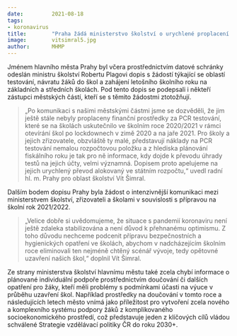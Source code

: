 ```yaml
---
date:         2021-08-18
tags:         
- koronavirus
title:        "Praha žádá ministerstvo školství o urychlené proplacení PCR testů z jara"
image: 	      vitsimral5.jpg
author:       MHMP
---
```


Jménem hlavního města Prahy byl včera prostřednictvím datové schránky odeslán ministru školství Robertu Plagovi dopis s žádostí týkající se oblastí testování, návratu žáků do škol a zahájení letošního školního roku na základních a středních školách. Pod tento dopis se podepsali i někteří zástupci městských částí, kteří se s těmito žádostmi ztotožňují. 

> „Po komunikaci s našimi městskými částmi jsme se dozvěděli, že jim ještě stále nebyly proplaceny finanční prostředky za PCR testování, které se na školách uskutečnilo ve školním roce 2020/2021 v rámci otevírání škol po lockdownech v zimě 2020 a na jaře 2021. Pro školy a jejich zřizovatele, obzvláště ty malé, představují náklady na PCR testování nemalou rozpočtovou položku a z hlediska plánování fiskálního roku je tak pro ně informace, kdy dojde k převodu úhrady testů na jejich účty, velmi významná. Dopisem proto apelujeme na jejich urychlený převod alokovaný ve státním rozpočtu,“ uvedl radní hl. m. Prahy pro oblast školství Vít Šimral. 

Dalším bodem dopisu Prahy byla žádost o intenzivnější komunikaci mezi ministerstvem školství, zřizovateli a školami v souvislosti s přípravou na školní rok 2021/2022. 

> „Velice dobře si uvědomujeme, že situace s pandemií koronaviru není ještě zdaleka stabilizována a není důvod k přehnanému optimismu. Z toho důvodu nechceme podcenit přípravu bezpečnostních a hygienických opatření ve školách, abychom v nadcházejícím školním roce eliminovali ten nejméně chtěný scénář vývoje, tedy opětovné uzavření našich škol,“ doplnil Vít Šimral. 

Ze strany ministerstva školství hlavnímu městu také zcela chybí informace o plánované individuální podpoře prostřednictvím doučování či dalších opatření pro žáky, kteří měli problémy s podmínkami účasti  na výuce v průběhu uzavření škol. Například prostředky na doučování v tomto roce a následujících letech město vnímá jako příležitost pro vytvoření zcela nového a komplexního systému podpory žáků z komplikovaného socioekonomického prostředí, což představuje jeden z klíčových cílů vládou schválené Strategie vzdělávací politiky ČR do roku 2030+.
